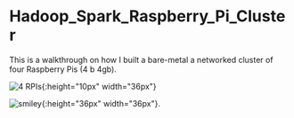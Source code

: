 # Hadoop_Spark_Raspberry_Pi_Cluster 

This is a walkthrough on how I built a bare-metal a networked cluster of four Raspberry Pis (4 b 4gb).

![4 RPIs](https://i.imgur.com/5XSXLmu.jpg){:height="10px" width="36px"}

![smiley](https://i.imgur.com/5XSXLmu.jpg){:height="36px" width="36px"}.
